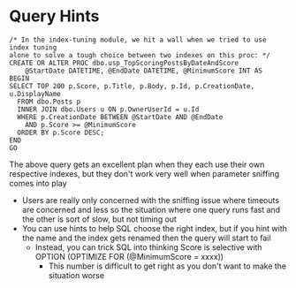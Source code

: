 # Query Hints

```
/* In the index-tuning module, we hit a wall when we tried to use index tuning
alone to solve a tough choice between two indexes on this proc: */
CREATE OR ALTER PROC dbo.usp_TopScoringPostsByDateAndScore
	@StartDate DATETIME, @EndDate DATETIME, @MinimumScore INT AS
BEGIN
SELECT TOP 200 p.Score, p.Title, p.Body, p.Id, p.CreationDate, u.DisplayName
  FROM dbo.Posts p
  INNER JOIN dbo.Users u ON p.OwnerUserId = u.Id
  WHERE p.CreationDate BETWEEN @StartDate AND @EndDate
    AND p.Score >= @MinimumScore
  ORDER BY p.Score DESC;
END
GO
```

The above query gets an excellent plan when they each use their own respective indexes, but they don't work very well when parameter sniffing comes into play

* Users are really only concerned with the sniffing issue where timeouts are concerned and less so the situation where one query runs fast and the other is sort of slow, but not timing out
* You can use hints to help SQL choose the right index, but if you hint with the name and the index gets renamed then the query will start to fail
  * Instead, you can trick SQL into thinking Score is selective with OPTION (OPTIMIZE FOR (@MinimumScore = xxxx))
    * This number is difficult to get right as you don't want to make the situation worse
